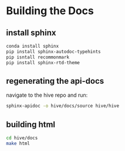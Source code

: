 # Building the Docs

## install sphinx

```bash
conda install sphinx
pip install sphinx-autodoc-typehints
pip isntall recommonmark
pip install sphinx-rtd-theme
```

## regenerating the api-docs

navigate to the hive repo and run:

```bash
sphinx-apidoc -o hive/docs/source hive/hive
```

## building html

```bash
cd hive/docs
make html
```

